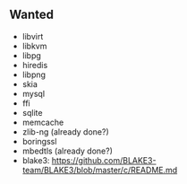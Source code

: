 ## Wanted

- libvirt
- libkvm
- libpg
- hiredis
- libpng
- skia
- mysql
- ffi
- sqlite
- memcache
- zlib-ng (already done?)
- boringssl
- mbedtls (already done?)
- blake3: https://github.com/BLAKE3-team/BLAKE3/blob/master/c/README.md